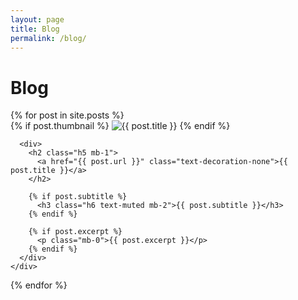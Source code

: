 ```yaml
---
layout: page
title: Blog
permalink: /blog/
---
```


# Blog

<div class="row row-cols-1 g-4 mt-4">
{% for post in site.posts %}
  <div class="mb-4">
    <div class="d-flex align-items-start">
      {% if post.thumbnail %}
        <img src="{{ post.thumbnail }}" class="flex-shrink-0 me-3 blog-thumbnail" alt="{{ post.title }}">
      {% endif %}

      <div>
        <h2 class="h5 mb-1">
          <a href="{{ post.url }}" class="text-decoration-none">{{ post.title }}</a>
        </h2>

        {% if post.subtitle %}
          <h3 class="h6 text-muted mb-2">{{ post.subtitle }}</h3>
        {% endif %}

        {% if post.excerpt %}
          <p class="mb-0">{{ post.excerpt }}</p>
        {% endif %}
      </div>
    </div>
  </div>
{% endfor %}
</div>

